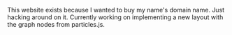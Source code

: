This website exists because I wanted to buy my name's domain name. Just hacking around on it.
Currently working on implementing a new layout with the graph nodes from particles.js.
